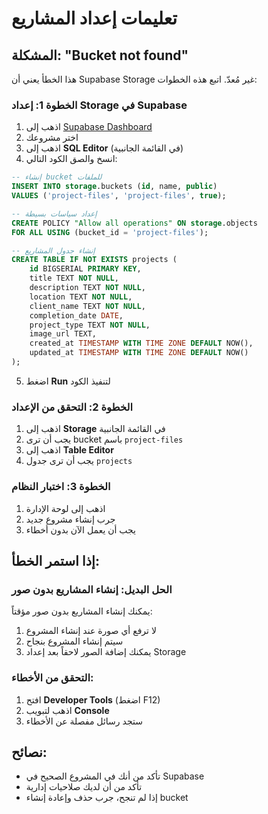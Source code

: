 # تعليمات إعداد المشاريع

## المشكلة: "Bucket not found"

هذا الخطأ يعني أن Supabase Storage غير مُعدّ. اتبع هذه الخطوات:

### الخطوة 1: إعداد Storage في Supabase

1. اذهب إلى [Supabase Dashboard](https://supabase.com/dashboard)
2. اختر مشروعك
3. اذهب إلى **SQL Editor** (في القائمة الجانبية)
4. انسخ والصق الكود التالي:

```sql
-- إنشاء bucket للملفات
INSERT INTO storage.buckets (id, name, public) 
VALUES ('project-files', 'project-files', true);

-- إعداد سياسات بسيطة
CREATE POLICY "Allow all operations" ON storage.objects
FOR ALL USING (bucket_id = 'project-files');

-- إنشاء جدول المشاريع
CREATE TABLE IF NOT EXISTS projects (
    id BIGSERIAL PRIMARY KEY,
    title TEXT NOT NULL,
    description TEXT NOT NULL,
    location TEXT NOT NULL,
    client_name TEXT NOT NULL,
    completion_date DATE,
    project_type TEXT NOT NULL,
    image_url TEXT,
    created_at TIMESTAMP WITH TIME ZONE DEFAULT NOW(),
    updated_at TIMESTAMP WITH TIME ZONE DEFAULT NOW()
);
```

5. اضغط **Run** لتنفيذ الكود

### الخطوة 2: التحقق من الإعداد

1. اذهب إلى **Storage** في القائمة الجانبية
2. يجب أن ترى bucket باسم `project-files`
3. اذهب إلى **Table Editor**
4. يجب أن ترى جدول `projects`

### الخطوة 3: اختبار النظام

1. اذهب إلى لوحة الإدارة
2. جرب إنشاء مشروع جديد
3. يجب أن يعمل الآن بدون أخطاء

## إذا استمر الخطأ:

### الحل البديل: إنشاء المشاريع بدون صور

يمكنك إنشاء المشاريع بدون صور مؤقتاً:
1. لا ترفع أي صورة عند إنشاء المشروع
2. سيتم إنشاء المشروع بنجاح
3. يمكنك إضافة الصور لاحقاً بعد إعداد Storage

### التحقق من الأخطاء:

1. افتح **Developer Tools** (اضغط F12)
2. اذهب لتبويب **Console**
3. ستجد رسائل مفصلة عن الأخطاء

## نصائح:

- تأكد من أنك في المشروع الصحيح في Supabase
- تأكد من أن لديك صلاحيات إدارية
- إذا لم تنجح، جرب حذف وإعادة إنشاء bucket











